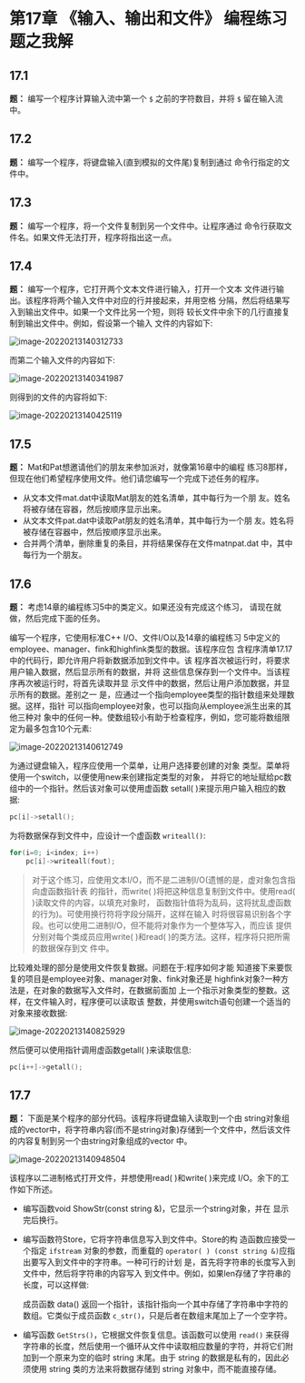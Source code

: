 # 第17章 《输入、输出和文件》 编程练习题之我解

## 17.1

**题：** 编写一个程序计算输入流中第一个 `$` 之前的字符数目，并将 `$` 留在输入流中。

## 17.2

**题：** 编写一个程序，将键盘输入(直到模拟的文件尾)复制到通过 命令行指定的文件中。

## 17.3

**题：** 编写一个程序，将一个文件复制到另一个文件中。让程序通过 命令行获取文件名。如果文件无法打开，程序将指出这一点。

## 17.4

**题：** 编写一个程序，它打开两个文本文件进行输入，打开一个文本 文件进行输出。该程序将两个输入文件中对应的行并接起来，并用空格 分隔，然后将结果写入到输出文件中。如果一个文件比另一个短，则将 较长文件中余下的几行直接复制到输出文件中。例如，假设第一个输入 文件的内容如下:

![image-20220213140312733](https://static.fungenomics.com/images/2022/02/image-20220213140312733.png)


而第二个输入文件的内容如下:

![image-20220213140341987](https://static.fungenomics.com/images/2022/02/image-20220213140341987.png)

则得到的文件的内容将如下:

![image-20220213140425119](https://static.fungenomics.com/images/2022/02/image-20220213140425119.png)

## 17.5

**题：** Mat和Pat想邀请他们的朋友来参加派对，就像第16章中的编程 练习8那样，但现在他们希望程序使用文件。他们请您编写一个完成下述任务的程序。

* 从文本文件mat.dat中读取Mat朋友的姓名清单，其中每行为一个朋 友。姓名将被存储在容器，然后按顺序显示出来。 
* 从文本文件pat.dat中读取Pat朋友的姓名清单，其中每行为一个朋 友。姓名将被存储在容器中，然后按顺序显示出来。 
* 合并两个清单，删除重复的条目，并将结果保存在文件matnpat.dat 中，其中每行为一个朋友。

## 17.6

**题：** 考虑14章的编程练习5中的类定义。如果还没有完成这个练习， 请现在就做，然后完成下面的任务。

编写一个程序，它使用标准C++ I/O、文件I/O以及14章的编程练习 5中定义的employee、manager、fink和highfink类型的数据。该程序应包 含程序清单17.17中的代码行，即允许用户将新数据添加到文件中。该 程序首次被运行时，将要求用户输入数据，然后显示所有的数据，并将 这些信息保存到一个文件中。当该程序再次被运行时，将首先读取并显 示文件中的数据，然后让用户添加数据，并显示所有的数据。差别之一 是，应通过一个指向employee类型的指针数组来处理数据。这样，指针 可以指向employee对象，也可以指向从employee派生出来的其他三种对 象中的任何一种。使数组较小有助于检查程序，例如，您可能将数组限 定为最多包含10个元素:

![image-20220213140612749](https://static.fungenomics.com/images/2022/02/image-20220213140612749.png)

为通过键盘输入，程序应使用一个菜单，让用户选择要创建的对象 类型。菜单将使用一个switch，以便使用new来创建指定类型的对象， 并将它的地址赋给pc数组中的一个指针。然后该对象可以使用虚函数 setall( )来提示用户输入相应的数据:

```cpp
pc[i]->setall(); 
```

为将数据保存到文件中，应设计一个虚函数 `writeall()`:

```cpp
for(i=0; i<index; i++)
    pc[i]->writeall(fout);
```

> 对于这个练习，应使用文本I/O，而不是二进制I/O(遗憾的是，虚对象包含指向虚函数指针表 的指针，而write( )将把这种信息复制到文件中。使用read( )读取文件的内容，以填充对象时， 函数指针值将为乱码，这将扰乱虚函数的行为)。可使用换行符将字段分隔开，这样在输入 时将很容易识别各个字段。也可以使用二进制I/O，但不能将对象作为一个整体写入，而应该 提供分别对每个类成员应用write( )和read( )的类方法。这样，程序将只把所需的数据保存到文 件中。

比较难处理的部分是使用文件恢复数据。问题在于:程序如何才能 知道接下来要恢复的项目是employee对象、manager对象、fink对象还是 highfink对象?一种方法是，在对象的数据写入文件时，在数据前面加 上一个指示对象类型的整数。这样，在文件输入时，程序便可以读取该 整数，并使用switch语句创建一个适当的对象来接收数据:

![image-20220213140825929](https://static.fungenomics.com/images/2022/02/image-20220213140825929.png)

然后便可以使用指针调用虚函数getall( )来读取信息:

```cpp
pc[i++]->getall();
```

## 17.7

**题：** 下面是某个程序的部分代码。该程序将键盘输入读取到一个由 string对象组成的vector中，将字符串内容(而不是string对象)存储到一个文件中，然后该文件的内容复制到另一个由string对象组成的vector 中。

![image-20220213140948504](https://static.fungenomics.com/images/2022/02/image-20220213140948504.png)

该程序以二进制格式打开文件，并想使用read( )和write( )来完成 I/O。余下的工作如下所述。

* 编写函数void ShowStr(const string &)，它显示一个string对象，并在 显示完后换行。

* 编写函数符Store，它将字符串信息写入到文件中。Store的构 造函数应接受一个指定 `ifstream` 对象的参数，而重载的 `operator( ) (const string &)`应指出要写入到文件中的字符串。一种可行的计划 是，首先将字符串的长度写入到文件中，然后将字符串的内容写入 到文件中。例如，如果len存储了字符串的长度，可以这样做:

    成员函数 data() 返回一个指针，该指针指向一个其中存储了字符串中字符的数组。它类似于成员函数 `c_str()`，只是后者在数组末尾加上了一个空字符。

* 编写函数 `GetStrs()`，它根据文件恢复信息。该函数可以使用 `read()` 来获得字符串的长度，然后使用一个循环从文件中读取相应数量的字符，并将它们附加到一个原来为空的临时 string 末尾。由于 string 的数据是私有的，因此必须使用 string 类的方法来将数据存储到 string 对象中，而不能直接存储。







